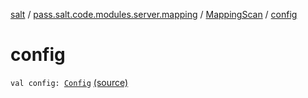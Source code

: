 [salt](../../index.md) / [pass.salt.code.modules.server.mapping](../index.md) / [MappingScan](index.md) / [config](./config.md)

# config

`val config: `[`Config`](../../pass.salt.code.loader.config/-config/index.md) [(source)](https://github.com/kurbaniec-tgm/salt/tree/master/code/modules/server/mapping/MappingScan.kt#L13)
